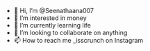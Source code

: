 - 👋 Hi, I’m @Seenathaana007
- 👀 I’m interested in money
- 🌱 I’m currently learning life 
- 💞️ I’m looking to collaborate on anything
- 📫 How to reach me _isscrunch on Instagram

<!---
Seenathaana007/Seenathaana007 is a ✨ special ✨ repository because its `README.md` (this file) appears on your GitHub profile.
You can click the Preview link to take a look at your changes.
--->
